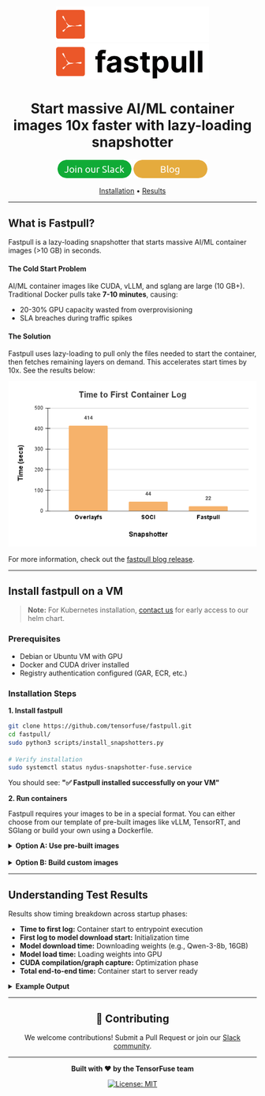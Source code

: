 <div align="center">
  <img src="assets/fastpull_dark.png#gh-dark-mode-only" alt="TensorFuse Logo" width="310" />
  <img src="assets/fastpull_light.png#gh-light-mode-only" alt="TensorFuse Logo" width="310" />
</div>

<div align="center">

# Start massive AI/ML container images 10x faster with lazy-loading snapshotter

<a href="https://join.slack.com/t/tensorfusecommunity/shared_invite/zt-30r6ik3dz-Rf7nS76vWKOu6DoKh5Cs5w"><img src="assets/button_join-our-slack.png" width="150"></a>
<a href="https://tensorfuse.io/docs/blogs/blog"><img src="assets/button_blog.png" width="150"></a>

[Installation](#install-fastpull-on-a-vm) • [Results](#understanding-test-results)

</div>

---

## What is Fastpull?

Fastpull is a lazy-loading snapshotter that starts massive AI/ML container images (>10 GB) in seconds.

#### The Cold Start Problem

AI/ML container images like CUDA, vLLM, and sglang are large (10 GB+). Traditional Docker pulls take **7-10 minutes**, causing:

- 20-30% GPU capacity wasted from overprovisioning
- SLA breaches during traffic spikes

#### The Solution

Fastpull uses lazy-loading to pull only the files needed to start the container, then fetches remaining layers on demand. This accelerates start times by 10x. See the results below: 

<div align="center">
  <img src="assets/time_first_log_tensorrt.png" alt="benchmark" width="530" />
</div>

For more information, check out the [fastpull blog release](https://tensorfuse.io/docs/blogs/reducing_gpu_cold_start).

---

## Install fastpull on a VM

> **Note:** For Kubernetes installation, [contact us](mailto:agam@tensorfuse.io) for early access to our helm chart.

### Prerequisites

- Debian or Ubuntu VM with GPU
- Docker and CUDA driver installed
- Registry authentication configured (GAR, ECR, etc.)

### Installation Steps

**1. Install fastpull**

```bash
git clone https://github.com/tensorfuse/fastpull.git
cd fastpull/
sudo python3 scripts/install_snapshotters.py

# Verify installation
sudo systemctl status nydus-snapshotter-fuse.service
```

You should see: **"✅ Fastpull installed successfully on your VM"**

**2. Run containers**

Fastpull requires your images to be in a special format. You can either choose from our template of pre-built images like vLLM, TensorRT, and SGlang or build your own using a Dockerfile. 

<details> 
<summary><b>Option A: Use pre-built images</b></summary>

Test with vLLM, TensorRT, or Sglang:

```bash
python3 scripts/benchmark/test-bench-vllm.py \
  --image public.ecr.aws/s6z9f6e5/tensorfuse/fastpull/vllm:latest-nydus \
  --snapshotter nydus
```

</details>
<br>
<details> 
<summary><b>Option B: Build custom images</b></summary>

Build from your Dockerfile:

```bash
# Build image
python3 scripts/build.py --dockerfile <path_to_your_dockerfile>

# Push to registry
python3 scripts/push.py \
  --registry_type <ecr/gar> \
  --account_id <YOUR_ACCOUNT_ID>

# Run with fastpull
python3 scripts/fastpull.py --image <image_tag>
```

</details>

---

## Understanding Test Results

Results show timing breakdown across startup phases:

- **Time to first log:** Container start to entrypoint execution
- **First log to model download start:** Initialization time
- **Model download time:** Downloading weights (e.g., Qwen-3-8b, 16GB)
- **Model load time:** Loading weights into GPU
- **CUDA compilation/graph capture:** Optimization phase
- **Total end-to-end time:** Container start to server ready

<details> 
<summary><b>Example Output</b></summary>

```bash
=== VLLM TIMING SUMMARY ===
Container Startup Time:     2.145s
Container to First Log:     15.234s
Engine Initialization:      45.123s
Weights Download Start:     67.890s
Weights Download Complete: 156.789s
Weights Loaded:            198.456s
Graph Capture Complete:    245.678s
Server Ready:              318.435s
Total Test Time:           325.678s

BREAKDOWN:
Container to First Log:                      15.234s
First Log to Weight Download Start:          52.656s  
Weight Download Start to Complete:           88.899s
Weight Download Complete to Weights Loaded:  41.667s
Weights Loaded to Server Ready:             119.979s
```
</details>

---

<div align="center">

## 🤝 Contributing

We welcome contributions! Submit a Pull Request or join our [Slack community](https://join.slack.com/t/tensorfusecommunity/shared_invite/zt-30r6ik3dz-Rf7nS76vWKOu6DoKh5Cs5w).

---

**Built with ❤️ by the TensorFuse team**

[![License: MIT](https://img.shields.io/badge/License-MIT-yellow.svg)](https://opensource.org/licenses/MIT)

</div>